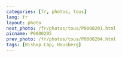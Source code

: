 ```yaml
---
categories: [fr, photos, tous]
lang: fr
layout: photo
next_photo: /fr/photos/tous/P0000201.html
picname: P0000205
prev_photo: /fr/photos/tous/P0000204.html
tags: [Bishop Cap, Hausberg]
---
```

